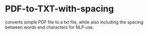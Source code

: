 # PDF-to-TXT-with-spacing
converts simple PDF file to a txt file, while also including the spacing between words and characters for NLP use.
